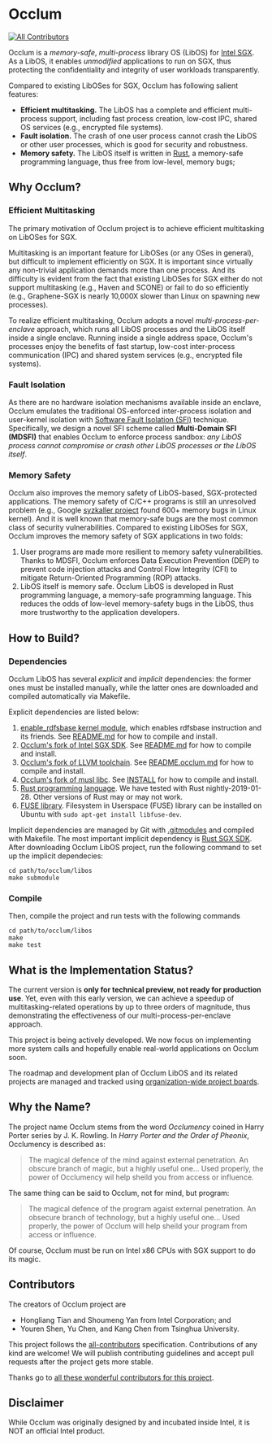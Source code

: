 # Occlum
[![All Contributors](https://img.shields.io/badge/all_contributors-7-orange.svg?style=flat-square)](CONTRIBUTORS.md)

Occlum is a *memory-safe*, *multi-process* library OS (LibOS) for [Intel SGX](https://software.intel.com/en-us/sgx). As a LibOS, it enables *unmodified* applications to run on SGX, thus protecting the confidentiality and integrity of user workloads transparently. 

Compared to existing LibOSes for SGX, Occlum has following salient features:

  * **Efficient multitasking.** The LibOS has a complete and efficient multi-process support, including fast process creation, low-cost IPC, shared OS services (e.g., encrypted file systems).
  * **Fault isolation.** The crash of one user process cannot crash the LibOS or other user processes, which is good for security and robustness.
  * **Memory safety.** The LibOS itself is written in [Rust](https://www.rust-lang.org/), a memory-safe programming language, thus free from low-level, memory bugs;

## Why Occlum?

### Efficient Multitasking

The primary motivation of Occlum project is to achieve efficient multitasking on LibOSes for SGX.

Multitasking is an important feature for LibOSes (or any OSes in general), but difficult to implement efficiently on SGX. It is important since virtually any non-trivial application demands more than one process. And its difficulty is evident from the fact that existing LibOSes for SGX either do not support multitasking (e.g., Haven and SCONE) or fail to do so efficiently (e.g., Graphene-SGX is nearly 10,000X slower than Linux on spawning new processes).

To realize efficient multitasking, Occlum adopts a novel *multi-process-per-enclave* approach, which runs all LibOS processes and the LibOS itself inside a single enclave. Running inside a single address space, Occlum's processes enjoy the benefits of fast startup, low-cost inter-process communication (IPC) and shared system services (e.g., encrypted file systems).

### Fault Isolation

As there are no hardware isolation mechanisms available inside an enclave, Occlum emulates the traditional OS-enforced inter-process isolation and user-kernel isolation with [Software Fault Isolation (SFI)](http://www.cse.psu.edu/~gxt29/papers/sfi-final.pdf) technique. Specifically, we design a novel SFI scheme called **Multi-Domain SFI (MDSFI)** that enables Occlum to enforce process sandbox: *any LibOS process cannot compromise or crash other LibOS processes or the LibOS itself*.

### Memory Safety

Occlum also improves the memory safety of LibOS-based, SGX-protected applications. The memory safety of C/C++ programs is still an unresolved problem (e.g., Google [syzkaller project](https://github.com/google/syzkaller) found 600+ memory bugs in Linux kernel). And it is well known that memory-safe bugs are the most common class of security vulnerabilities. Compared to existing LibOSes for SGX, Occlum improves the memory safety of SGX applications in two folds:

   1. User programs are made more resilient to memory safety vulnerabilities. Thanks to MDSFI, Occlum enforces Data Execution Prevention (DEP) to prevent code injection attacks and Control Flow Integrity (CFI) to mitigate Return-Oriented Programming (ROP) attacks. 
   1. LibOS itself is memory safe. Occlum LibOS is developed in Rust programming language, a memory-safe programming language. This reduces the odds of low-level memory-safety bugs in the LibOS, thus more trustworthy to the application developers.

## How to Build?

### Dependencies

Occlum LibOS has several *explicit* and *implicit* dependencies: the former ones must be installed manually, while the latter ones are downloaded and compiled automatically via Makefile.

Explicit dependencies are listed below:

   1. [enable_rdfsbase kernel module](https://github.com/occlum/enable_rdfsbase), which enables rdfsbase instruction and its friends. See [README.md](https://github.com/occlum/enable_rdfsbase/blob/master/README.md) for how to compile and install.
   1. [Occlum's fork of Intel SGX SDK](https://github.com/occlum/linux-sgx/tree/sgx_2.4_for_occlum). See [README.md](https://github.com/occlum/linux-sgx/blob/sgx_2.4_for_occlum/README.md) for how to compile and install.
   1. [Occlum's fork of LLVM toolchain](https://github.com/occlum/llvm/tree/for_occlum). See [README.occlum.md](https://github.com/occlum/llvm/blob/for_occlum/README.occlum.md) for how to compile and install.
   1. [Occlum's fork of musl libc](https://github.com/occlum/musl/tree/for_occlum). See [INSTALL](https://github.com/occlum/musl/blob/for_occlum/INSTALL) for how to compile and install.
   1. [Rust programming language](https://www.rust-lang.org/). We have tested with Rust nightly-2019-01-28. Other versions of Rust may or may not work.
   1. [FUSE library](https://en.wikipedia.org/wiki/Filesystem_in_Userspace). Filesystem in Userspace (FUSE) library can be installed on Ubuntu with `sudo apt-get install libfuse-dev`.

Implicit dependencies are managed by Git with [.gitmodules](https://github.com/occlum/libos/blob/master/.gitmodules) and compiled with Makefile. The most important implicit dependency is [Rust SGX SDK](https://github.com/baidu/rust-sgx-sdk). After downloading Occlum LibOS project, run the following command to set up the implicit dependecies:

    cd path/to/occlum/libos
    make submodule

### Compile

Then, compile the project and run tests with the following commands

    cd path/to/occlum/libos
    make
    make test

## What is the Implementation Status?

The current version is **only for technical preview, not ready for production use**. Yet, even with this early version, we can achieve a speedup of multitasking-related operations by up to three orders of magnitude, thus demonstrating the effectiveness of our multi-process-per-enclave approach.

This project is being actively developed. We now focus on implementing more system calls and hopefully enable real-world applications on Occlum soon.

The roadmap and development plan of Occlum LibOS and its related projects are managed and tracked using [organization-wide project boards](https://github.com/orgs/occlum/projects).

## Why the Name?

The project name Occlum stems from the word *Occlumency* coined in Harry Porter series by J. K. Rowling. In *Harry Porter and the Order of Pheonix*, Occlumency is described as:

> The magical defence of the mind against external penetration. An obscure branch of magic, but a highly useful one... Used properly, the power of Occlumency wil help sheild you from access or influence.

The same thing can be said to Occlum, not for mind, but program:

> The magical defence of the program agaist external penetration. An obsecure branch of technology, but a highly useful one... Used properly, the power of Occlum will help sheild your program from access or influence.

Of course, Occlum must be run on Intel x86 CPUs with SGX support to do its magic.

## Contributors

The creators of Occlum project are
  * Hongliang Tian and Shoumeng Yan from Intel Corporation; and
  * Youren Shen, Yu Chen, and Kang Chen from Tsinghua University.

This project follows the [all-contributors](https://allcontributors.org) specification. Contributions of any kind are welcome! We will publish contributing guidelines and accept pull requests after the project gets more stable.

Thanks go to [all these wonderful contributors for this project](CONTRIBUTORS.md).

## Disclaimer

While Occlum was originally designed by and incubated inside Intel, it is NOT an official Intel product.
